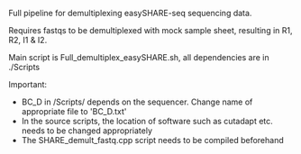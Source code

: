 Full pipeline for demultiplexing easySHARE-seq sequencing data.

Requires fastqs to be demultiplexed with mock sample sheet, resulting in R1, R2, I1 & I2.

Main script is Full_demultiplex_easySHARE.sh, all dependencies are in ./Scripts

Important: 
- BC_D in /Scripts/ depends on the sequencer. Change name of appropriate file to 'BC_D.txt'
- In the source scripts, the location of software such as cutadapt etc. needs to be changed appropriately
- The SHARE_demult_fastq.cpp script needs to be compiled beforehand
